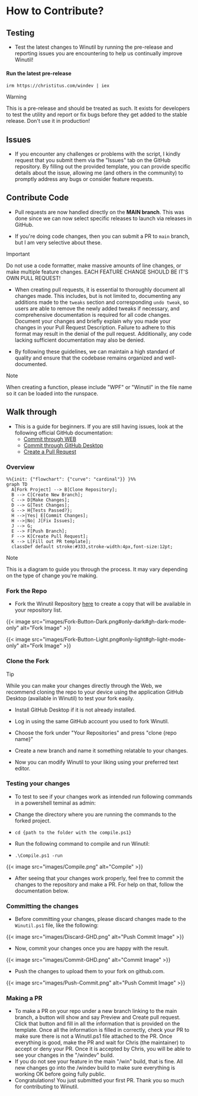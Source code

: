 # How to Contribute?

## Testing

* Test the latest changes to Winutil by running the pre-release and reporting issues you are encountering to help us continually improve Winutil!

#### **Run the latest pre-release**
   ```
   irm https://christitus.com/windev | iex
   ```

> [!WARNING]
> This is a pre-release and should be treated as such. It exists for developers to test the utility and report or fix bugs before they get added to the stable release. Don't use it in production!

## Issues

* If you encounter any challenges or problems with the script, I kindly request that you submit them via the "Issues" tab on the GitHub repository. By filling out the provided template, you can provide specific details about the issue, allowing me (and others in the community) to promptly address any bugs or consider feature requests.

## Contribute Code

* Pull requests are now handled directly on the **MAIN branch**. This was done since we can now select specific releases to launch via releases in GitHub.

* If you're doing code changes, then you can submit a PR to `main` branch, but I am very selective about these.

> [!IMPORTANT]
> Do not use a code formatter, make massive amounts of line changes, or make multiple feature changes. EACH FEATURE CHANGE SHOULD BE IT'S OWN PULL REQUEST!

* When creating pull requests, it is essential to thoroughly document all changes made. This includes, but is not limited to, documenting any additions made to the `tweaks` section and corresponding `undo tweak`, so users are able to remove the newly added tweaks if necessary, and comprehensive documentation is required for all code changes. Document your changes and briefly explain why you made your changes in your Pull Request Description. Failure to adhere to this format may result in the denial of the pull request. Additionally, any code lacking sufficient documentation may also be denied.

* By following these guidelines, we can maintain a high standard of quality and ensure that the codebase remains organized and well-documented.

> [!NOTE]
> When creating a function, please include "WPF" or "Winutil" in the file name so it can be loaded into the runspace.

## Walk through

* This is a guide for beginners. If you are still having issues, look at the following official GitHub documentation:
    * [Commit through WEB](https://docs.github.com/en/pull-requests/committing-changes-to-your-project/creating-and-editing-commits/about-commits)
    * [Commit through GitHub Desktop](https://docs.github.com/en/desktop/making-changes-in-a-branch/committing-and-reviewing-changes-to-your-project-in-github-desktop#about-commits)
    * [Create a Pull Request](https://docs.github.com/en/pull-requests/collaborating-with-pull-requests/proposing-changes-to-your-work-with-pull-requests/creating-a-pull-request)


### Overview

``` mermaid
%%{init: {"flowchart": {"curve": "cardinal"}} }%%
graph TD
  A[Fork Project] --> B[Clone Repository];
  B --> C[Create New Branch];
  C --> D[Make Changes];
  D --> G[Test Changes];
  G --> H{Tests Passed?};
  H -->|Yes| E[Commit Changes];
  H -->|No| J[Fix Issues];
  J --> G;
  E --> F[Push Branch];
  F --> K[Create Pull Request];
  K --> L[Fill out PR template];
  classDef default stroke:#333,stroke-width:4px,font-size:12pt;
```
> [!NOTE]
> This is a diagram to guide you through the process. It may vary depending on the type of change you're making.

### Fork the Repo
* Fork the Winutil Repository [here](https://github.com/ChrisTitusTech/Winutil) to create a copy that will be available in your repository list.

{{< image src="images/Fork-Button-Dark.png#only-dark#gh-dark-mode-only" alt="Fork Image" >}}

{{< image src="images/Fork-Button-Light.png#only-light#gh-light-mode-only" alt="Fork Image" >}}

### Clone the Fork

> [!TIP]
> While you can make your changes directly through the Web, we recommend cloning the repo to your device using the application GitHub Desktop (available in Winutil) to test your fork easily.

* Install GitHub Desktop if it is not already installed.
* Log in using the same GitHub account you used to fork Winutil.
* Choose the fork under "Your Repositories" and press "clone {repo name}"
* Create a new branch and name it something relatable to your changes.

* Now you can modify Winutil to your liking using your preferred text editor.


### Testing your changes

* To test to see if your changes work as intended run following commands in a powershell teminal as admin:

* Change the directory where you are running the commands to the forked project.
* `cd {path to the folder with the compile.ps1}`
* Run the following command to compile and run Winutil:
* `.\Compile.ps1 -run`

{{< image src="images/Compile.png" alt="Compile" >}}

* After seeing that your changes work properly, feel free to commit the changes to the repository and make a PR. For help on that, follow the documentation below.

### Committing the changes
* Before committing your changes, please discard changes made to the `Winutil.ps1` file, like the following:

{{< image src="images/Discard-GHD.png" alt="Push Commit Image" >}}

* Now, commit your changes once you are happy with the result.

{{< image src="images/Commit-GHD.png" alt="Commit Image" >}}

* Push the changes to upload them to your fork on github.com.

{{< image src="images/Push-Commit.png" alt="Push Commit Image" >}}

### Making a PR
* To make a PR on your repo under a new branch linking to the main branch, a button will show and say Preview and Create pull request. Click that button and fill in all the information that is provided on the template. Once all the information is filled in correctly, check your PR to make sure there is not a Winutil.ps1 file attached to the PR. Once everything is good, make the PR and wait for Chris (the maintainer) to accept or deny your PR. Once it is accepted by Chris, you will be able to see your changes in the "/windev" build.
* If you do not see your feature in the main "/win" build, that is fine. All new changes go into the /windev build to make sure everything is working OK before going fully public.
* Congratulations! You just submitted your first PR. Thank you so much for contributing to Winutil.
